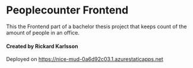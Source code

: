 # Peoplecounter Frontend
This the Frontend part of a bachelor thesis project that keeps count of the amount of people in an office. 
#### Created by Rickard Karlsson
Deployed on https://nice-mud-0a6d92c03.1.azurestaticapps.net
